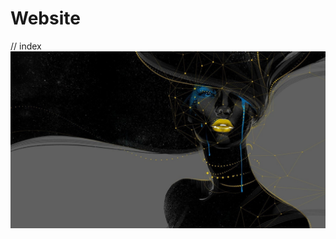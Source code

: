 # Website
// index
![t%C3%A9l%C3%A9charger](https://github.com/magicickey/Website/blob/main/t%C3%A9l%C3%A9charger.jfif?raw=true)
